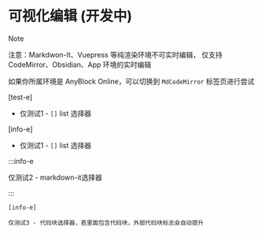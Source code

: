 # 可视化编辑 (开发中)

> [!note]
> 注意：Markdwon-It、Vuepress 等纯渲染环境不可实时编辑，
> 仅支持 CodeMirror、Obsidian、App 环境的实时编辑
> 
> 如果你所属环境是 AnyBlock Online，可以切换到 `MdCodeMirror` 标签页进行尝试

[test-e]

- 仅测试1 - `[]` list 选择器

[info-e]

- 仅测试1 - `[]` list 选择器

:::info-e

仅测试2 - markdown-it选择器

:::

```anyblock
[info-e]

仅测试3 - 代码块选择器，若里面包含代码块，外部代码块标志会自动提升
```
